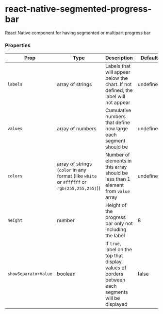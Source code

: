 # react-native-segmented-progress-bar
React Native component for having segmented or multipart progress bar


### Properties

| Prop                 | Type                                                                                       | Description                                                                                        | Default   | Required |
| -------------------- | ------------------------------------------------------------------------------------------ | -------------------------------------------------------------------------------------------------- | --------- | -------- |
| `labels`             | array of strings                                                                           | Labels that will appear below the chart. If not defined, the label will not appear                 | undefined | Optional |
| `values`             | array of numbers                                                                           | Cumulative numbers that define how large each segment should be                                    | undefined | Required |
| `colors`             | array of strings (`color` in any format (like `white` or `#ffffff` or `rgb(255,255,255)`)) | Number of elements in this array should be less than 1 element from `value` array                  | undefined | Required |
| `height`             | number                                                                                     | Height of the progress bar only not including the label                                            | 8         | Optional |
| `showSeparatorValue` | boolean                                                                                    | If `true`, label on the top that display values of borders between each segments will be displayed | false     | Optional |